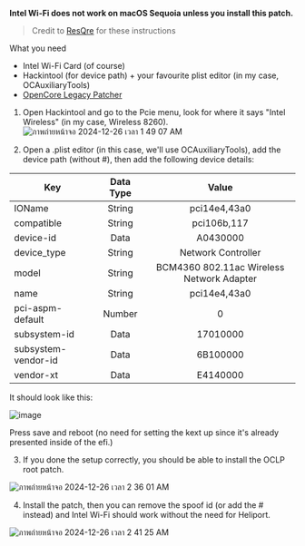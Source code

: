 **Intel Wi-Fi does not work on macOS Sequoia unless you install this patch.**

> Credit to [ResQre](https://github.com/ResQre) for these instructions

What you need
- Intel Wi-Fi Card (of course)
- Hackintool (for device path) + your favourite plist editor (in my case, OCAuxiliaryTools)
- [OpenCore Legacy Patcher](https://github.com/dortania/OpenCore-Legacy-Patcher) 

1. Open Hackintool and go to the Pcie menu, look for where it says "Intel Wireless" (in my case, Wireless 8260).
![ภาพถ่ายหน้าจอ 2024-12-26 เวลา 1 49 07 AM](https://github.com/user-attachments/assets/93566ae7-5b73-47ba-8d26-b1241e8c8dda)

2. Open a .plist editor (in this case, we'll use OCAuxiliaryTools), add the device path (without #), then add the following device details:

| Key   |      Data Type      |  Value |
|----------|:-------------:|:------:|
| IOName |  String | pci14e4,43a0|
| compatible |    String   | pci106b,117 |
| device-id | Data | A0430000 |
| device_type | String | Network Controller |
| model | String | BCM4360 802.11ac Wireless Network Adapter |
| name | String | pci14e4,43a0 |
| pci-aspm-default | Number | 0 |
| subsystem-id | Data | 17010000 |
| subsystem-vendor-id | Data | 6B100000 |
| vendor-xt | Data | E4140000 |

It should look like this:

![image](https://github.com/user-attachments/assets/2a7b1d5b-29a7-4740-aaba-9ce1eb661f3f)


Press save and reboot (no need for setting the kext up since it's already presented inside of the efi.)

3. If you done the setup correctly, you should be able to install the OCLP root patch.

![ภาพถ่ายหน้าจอ 2024-12-26 เวลา 2 36 01 AM](https://github.com/user-attachments/assets/6a44dd01-c7cf-4db5-8db7-e54683529687)

4. Install the patch, then you can remove the spoof id (or add the # instead) and Intel Wi-Fi should work without the need for Heliport.

![ภาพถ่ายหน้าจอ 2024-12-26 เวลา 2 41 25 AM](https://github.com/user-attachments/assets/8b7edcd6-3416-4b81-8f3f-192605804a65)
